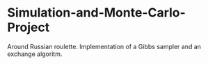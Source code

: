# Simulation-and-Monte-Carlo-Project

Around Russian roulette. Implementation of a Gibbs sampler and an exchange algoritm.
